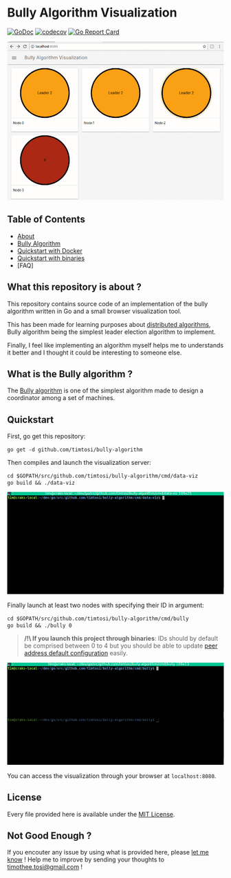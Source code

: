 # Bully Algorithm Visualization

[![GoDoc](https://godoc.org/github.com/timtosi/bully-algorithm?status.svg)](https://godoc.org/github.com/timtosi/bully-algorithm)
[![codecov](https://codecov.io/gh/TimTosi/bully-algorithm/branch/master/graph/badge.svg)](https://codecov.io/gh/TimTosi/bully-algorithm)
[![Go Report Card](https://goreportcard.com/badge/github.com/timtosi/bully-algorithm)](https://goreportcard.com/report/github.com/timtosi/bully-algorithm)


![Intro](assets/intro.gif)

## Table of Contents
- [About](#what-this-repository-is-about-?)
- [Bully Algorithm](#what-is-the-bully-algorithm-?)
- [Quickstart with Docker](#with-docker)
- [Quickstart with binaries](#compiling-binaries)
- [FAQ]


## What this repository is about ?

This repository contains source code of an implementation of the bully algorithm
written in Go and a small browser visualization tool.

This has been made for learning purposes about [distributed algorithms](https://en.wikipedia.org/wiki/Distributed_algorithm), Bully algorithm being the simplest leader election algorithm to implement.

Finally, I feel like implementing an algorithm myself helps me to understands it
better and I thought it could be interesting to someone else.

## What is the Bully algorithm ?

The [Bully algorithm](https://en.wikipedia.org/wiki/Bully_algorithm) is one of
the simplest algorithm made to design a coordinator among a set of machines.

## Quickstart

First, go get this repository:
```golang
go get -d github.com/timtosi/bully-algorithm
```



Then compiles and launch the visualization server:
```golang
cd $GOPATH/src/github.com/timtosi/bully-algorithm/cmd/data-viz
go build && ./data-viz
```

![Visu](assets/run-visu.gif)

Finally launch at least two nodes with specifying their ID in argument:
```golang
cd $GOPATH/src/github.com/timtosi/bully-algorithm/cmd/bully
go build && ./bully 0
```

> **/!\ If you launch this project through binaries**: IDs should by default
> be comprised between 0 to 4 but you should be able to update
> [peer address default configuration](https://github.com/TimTosi/bully-algorithm/blob/master/cmd/bully/conf.go#L23-L27) easily.


![Nodes](assets/run-nodes.gif)

You can access the visualization through your browser at `localhost:8080`.


## License

Every file provided here is available under the [MIT License](http://opensource.org/licenses/MIT).

## Not Good Enough ?

If you encouter any issue by using what is provided here, please
[let me know](https://github.com/TimTosi/bully-algorithm/issues) ! 
Help me to improve by sending your thoughts to timothee.tosi@gmail.com !
